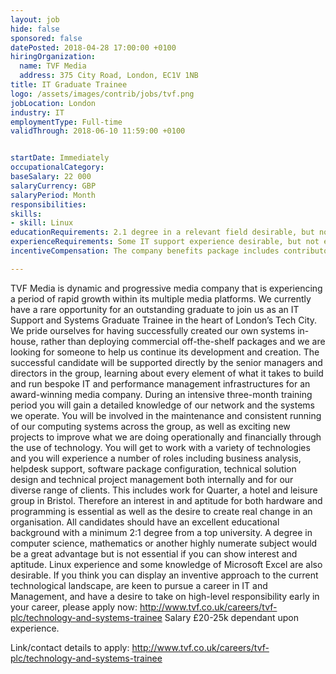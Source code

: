 ```yaml
---
layout: job
hide: false
sponsored: false
datePosted: 2018-04-28 17:00:00 +0100
hiringOrganization:
  name: TVF Media
  address: 375 City Road, London, EC1V 1NB
title: IT Graduate Trainee
logo: /assets/images/contrib/jobs/tvf.png
jobLocation: London
industry: IT
employmentType: Full-time
validThrough: 2018-06-10 11:59:00 +0100


startDate: Immediately
occupationalCategory:
baseSalary: 22 000
salaryCurrency: GBP
salaryPeriod: Month
responsibilities:
skills:
- skill: Linux
educationRequirements: 2.1 degree in a relevant field desirable, but not essential.
experienceRequirements: Some IT support experience desirable, but not essential.
incentiveCompensation: The company benefits package includes contributory private healthcare insurance, cycle scheme, charity donation scheme, childcare voucher scheme, pension scheme, monthly performance prizes (£300 each) and monthly company drinks.

---
```


TVF Media is dynamic and progressive media company that is experiencing a period of rapid growth within its multiple media platforms. We currently have a rare opportunity for an outstanding graduate to join us as an IT Support and Systems Graduate Trainee in the heart of London’s Tech City. We pride ourselves for having successfully created our own systems in-house, rather than deploying commercial off-the-shelf packages and we are looking for someone to help us continue its development and creation. The successful candidate will be supported directly by the senior managers and directors in the group, learning about every element of what it takes to build and run bespoke IT and performance management infrastructures for an award-winning media company. During an intensive three-month training period you will gain a detailed knowledge of our network and the systems we operate. You will be involved in the maintenance and consistent running of our computing systems across the group, as well as exciting new projects to improve what we are doing operationally and financially through the use of technology. You will get to work with a variety of technologies and you will experience a number of roles including business analysis, helpdesk support, software package configuration, technical solution design and technical project management both internally and for our diverse range of clients. This includes work for Quarter, a hotel and leisure group in Bristol. Therefore an interest in and aptitude for both hardware and programming is essential as well as the desire to create real change in an organisation. All candidates should have an excellent educational background with a minimum 2:1 degree from a top university. A degree in computer science, mathematics or another highly numerate subject would be a great advantage but is not essential if you can show interest and aptitude. Linux experience and some knowledge of Microsoft Excel are also desirable. If you think you can display an inventive approach to the current technological landscape, are keen to pursue a career in IT and Management, and have a desire to take on high-level responsibility early in your career, please apply now: http://www.tvf.co.uk/careers/tvf-plc/technology-and-systems-trainee Salary £20-25k dependant upon experience.

Link/contact details to apply:
http://www.tvf.co.uk/careers/tvf-plc/technology-and-systems-trainee
